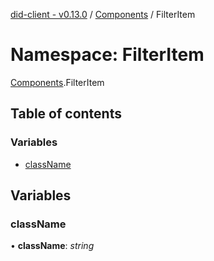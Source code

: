 [did-client - v0.13.0](../README.md) / [Components](components.md) / FilterItem

# Namespace: FilterItem

[Components](components.md).FilterItem

## Table of contents

### Variables

- [className](components.filteritem.md#classname)

## Variables

### className

• **className**: *string*
